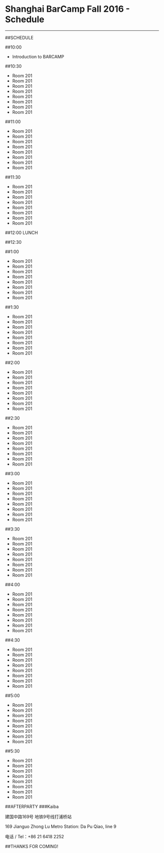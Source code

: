 # Shanghai BarCamp Fall 2016 - Schedule
--------------------------------
##SCHEDULE

##10:00
* Introduction to BARCAMP


##10:30
* Room 201
* Room 201
* Room 201
* Room 201
* Room 201
* Room 201
* Room 201
* Room 201


##11:00
* Room 201
* Room 201
* Room 201
* Room 201
* Room 201
* Room 201
* Room 201
* Room 201


##11:30
* Room 201
* Room 201
* Room 201
* Room 201
* Room 201
* Room 201
* Room 201
* Room 201


##12:00 
LUNCH

##12:30

##1:00
* Room 201
* Room 201
* Room 201
* Room 201
* Room 201
* Room 201
* Room 201
* Room 201


##1:30
* Room 201
* Room 201
* Room 201
* Room 201
* Room 201
* Room 201
* Room 201
* Room 201

##2:00
* Room 201
* Room 201
* Room 201
* Room 201
* Room 201
* Room 201
* Room 201
* Room 201

##2:30
* Room 201
* Room 201
* Room 201
* Room 201
* Room 201
* Room 201
* Room 201
* Room 201

##3:00
* Room 201
* Room 201
* Room 201
* Room 201
* Room 201
* Room 201
* Room 201
* Room 201

##3:30
* Room 201
* Room 201
* Room 201
* Room 201
* Room 201
* Room 201
* Room 201
* Room 201

##4:00
* Room 201
* Room 201
* Room 201
* Room 201
* Room 201
* Room 201
* Room 201
* Room 201

##4:30
* Room 201
* Room 201
* Room 201
* Room 201
* Room 201
* Room 201
* Room 201
* Room 201

##5:00
* Room 201
* Room 201
* Room 201
* Room 201
* Room 201
* Room 201
* Room 201
* Room 201

##5:30
* Room 201
* Room 201
* Room 201
* Room 201
* Room 201
* Room 201
* Room 201
* Room 201


##AFTERPARTY
###Kaiba

建国中路169号
地铁9号线打浦桥站

169 Jianguo Zhong Lu
Metro Station: Da Pu Qiao, line 9

电话 / Tel：+86 21 6418 2252



##THANKS FOR COMING!

